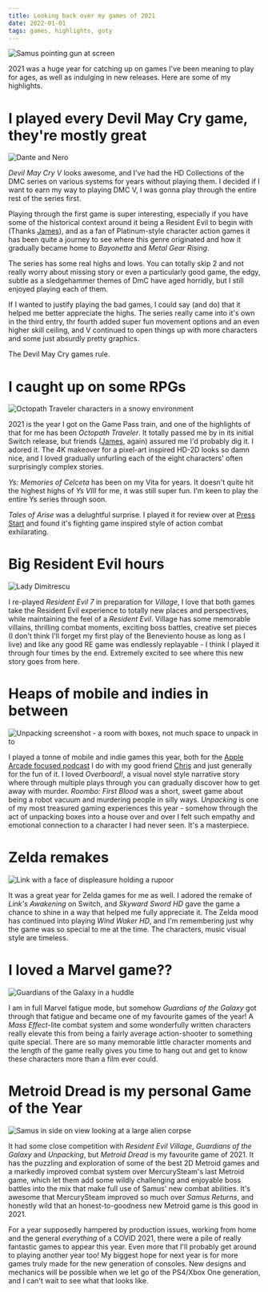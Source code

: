 ```yaml
---
title: Looking back over my games of 2021
date: 2022-01-01
tags: games, highlights, goty
---
```

![Samus pointing gun at screen](/assets/images/2021goty/dread.jpg)

2021 was a huge year for catching up on games I've been meaning to play for ages, as well as indulging in new releases. Here are some of my highlights.

<!--more-->

# I played every Devil May Cry game, they're mostly great

![Dante and Nero](/assets/images/2021goty/dmcvse.jpg)

*Devil May Cry V* looks awesome, and I've had the HD Collections of the DMC series on various systems for years without playing them. I decided if I want to earn my way to playing DMC V, I was gonna play through the entire rest of the series first.

Playing through the first game is super interesting, especially if you have some of the historical context around it being a Resident Evil to begin with (Thanks [James](http://www.twitter.com/atjamz)), and as a fan of Platinum-style character action games it has been quite a journey to see where this genre originated and how it gradually became home to *Bayonetta* and *Metal Gear Rising*.

The series has some real highs and lows. You can totally skip 2 and not really worry about missing story or even a particularly good game, the edgy, subtle as a sledgehammer themes of DmC have aged horridly, but I still enjoyed playing each of them.

If I wanted to justify playing the bad games, I could say (and do) that it helped me better appreciate the highs. The series really came into it's own in the third entry, thr fourth added super fun movement options and an even higher skill ceiling, and V continued to open things up with more characters and some just absurdly pretty graphics.

The Devil May Cry games rule. 

# I caught up on some RPGs

![Octopath Traveler characters in a snowy environment](/assets/images/2021goty/octopath.jpg)

2021 is the year I got on the Game Pass train, and one of the highlights of that for me has been *Octopath Traveler*. It totally passed me by in its initial Switch release, but friends ([James](http://www.twitter.com/atjamz), again) assured me I'd probably dig it. I adored it. 
The 4K makeover for a pixel-art inspired HD-2D looks so damn nice, and I loved gradually unfurling each of the eight characters' often surprisingly complex stories.

*Ys: Memories of Celceta* has been on my Vita for years. It doesn't quite hit the highest highs of *Ys VIII* for me, it was still super fun. I'm keen to play the entire Ys series through soon.

*Tales of Arise* was a delughtful surprise. I played it for review over at [Press Start](https://press-start.com.au/reviews/ps5-reviews/2021/09/08/tales-of-arise-review-a-solid-entry/) and found it's fighting game inspired style of action combat exhilarating.

# Big Resident Evil hours

![Lady Dimitrescu](/assets/images/2021goty/ladyd.jpg)


I re-played *Resident Evil 7* in preparation for *Village*, I love that both games take the Resident Evil experience to totally new places and perspectives, while maintaining the feel of a *Resident Evil*. Village has some memorable villains, thrilling combat moments, exciting boss battles, creative set pieces (I don't think I'll forget my first play of the Beneviento house as long as I live) and like any good RE game was endlessly replayable - I think I played it through four times by the end. Extremely excited to see where this new story goes from here.

# Heaps of mobile and indies in between
![Unpacking screenshot - a room with boxes, not much space to unpack in to](/assets/images/2021goty/unpacking.jpg)

I played a tonne of mobile and indie games this year, both for the [Apple Arcade focused podcast](http://mobilearcade.club) I do with my good friend [Chris](http://www.twitter.com/bibbybhoy) and just generally for the fun of it. I loved *Overboard!*, a visual novel style narrative story where through multiple plays through you can gradually discover how to get away with murder. *Roombo: First Blood* was a short, sweet game about being a robot vacuum and murdering people in silly ways. *Unpacking* is one of my most treasured gaming experiences this year - somehow through the act of unpacking boxes into a house over and over I felt such empathy and emotional connection to a character I had never seen. It's a masterpiece.

# Zelda remakes

![Link with a face of displeasure holding a rupoor](/assets/images/2021goty/skyward.jpg)

It was a great year for Zelda games for me as well. I adored the remake of *Link's Awakening* on Switch, and *Skyward Sword HD* gave the game a chance to shine in a way that helped me fully appreciate it. The Zelda mood has continued into playing *Wind Waker HD*, and I'm remembering just why the game was so special to me at the time. The characters, music visual style are timeless.

# I loved a Marvel game??

![Guardians of the Galaxy in a huddle](/assets/images/2021goty/gotg.jpg)

I am in full Marvel fatigue mode, but somehow *Guardians of the Galaxy* got through that fatigue and became one of my favourite games of the year! A *Mass Effect*-lite combat system and some wonderfully written characters  really elevate this from being a fairly average action-shooter to something quite special. There are so many memorable little character moments and the length of the game really gives you time to hang out and get to know these characters more than a film ever could.


# Metroid Dread is my personal Game of the Year

![Samus in side on view looking at a large alien corpse](/assets/images/2021goty/metroidside.jpg)

It had some close competition with *Resident Evil Village*, *Guardians of the Galaxy* and *Unpacking*, but *Metroid Dread* is my favourite game of 2021. It has the puzzling and exploration of some of the best 2D Metroid games and a markedly improved combat system over MercurySteam's last Metroid game, which let them add some wildly challenging and enjoyable boss battles into the mix that make full use of Samus' new combat abilities. It's awesome that MercurySteam improved so much over *Samus Returns*, and honestly wild that an honest-to-goodness new Metroid game is this good in 2021.

For a year supposedly hampered by production issues, working from home and the general *everything* of a COVID 2021, there were a pile of really fantastic games to appear this year. Even more that I'll probably get around to playing another year too! My biggest hope for next year is for more games truly made for the new generation of consoles. New designs and mechanics will be possible when we let go of the PS4/Xbox One generation, and I can't wait to see what that looks like.